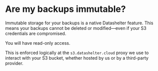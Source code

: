 # Are my backups immutable?

Immutable storage for your backups is a native Datashelter feature. This means your backups cannot be deleted or modified—even if your S3 credentials are compromised.

You will have read-only access.

This is enforced logically at the `s3.datashelter.cloud` proxy we use to interact with your S3 bucket, whether hosted by us or by a third-party provider.